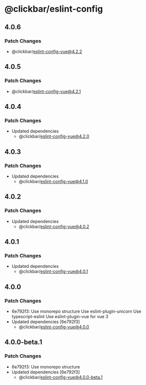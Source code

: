 # @clickbar/eslint-config

## 4.0.6

### Patch Changes

- @clickbar/eslint-config-vue@4.2.2

## 4.0.5

### Patch Changes

- @clickbar/eslint-config-vue@4.2.1

## 4.0.4

### Patch Changes

- Updated dependencies
  - @clickbar/eslint-config-vue@4.2.0

## 4.0.3

### Patch Changes

- Updated dependencies
  - @clickbar/eslint-config-vue@4.1.0

## 4.0.2

### Patch Changes

- Updated dependencies
  - @clickbar/eslint-config-vue@4.0.2

## 4.0.1

### Patch Changes

- Updated dependencies
  - @clickbar/eslint-config-vue@4.0.1

## 4.0.0

### Patch Changes

- 6e792f3: Use monorepo structure
  Use eslint-plugin-unicorn
  Use typescript-eslint
  Use eslint-plugin-vue for vue 3
- Updated dependencies [6e792f3]
  - @clickbar/eslint-config-vue@4.0.0

## 4.0.0-beta.1

### Patch Changes

- 6e792f3: Use monorepo structure
- Updated dependencies [6e792f3]
  - @clickbar/eslint-config-vue@4.0.0-beta.1
